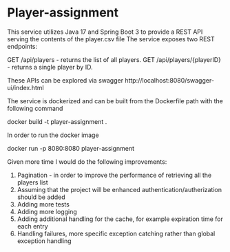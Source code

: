 # Player-assignment

This service utilizes Java 17 and Spring Boot 3 to provide a REST API serving the contents of the player.csv file
The service exposes two REST endpoints:

GET /api/players - returns the list of all players.
GET /api/players/{playerID} - returns a single player by ID.

These APIs can be explored via swagger
http://localhost:8080/swagger-ui/index.html

The service is dockerized and can be built from the Dockerfile path with the following command

docker build -t player-assignment .

In order to run the docker image 

docker run -p 8080:8080 player-assignment



Given more time I would do the following improvements:
1. Pagination - in order to improve the performance of retrieving all the players list 
2. Assuming that the project will be enhanced authentication/autherization should be added 
3. Adding more tests
4. Adding more logging
5. Adding additional handling for the cache, for example expiration time for each entry
6. Handling failures, more specific exception catching rather than global exception handling
